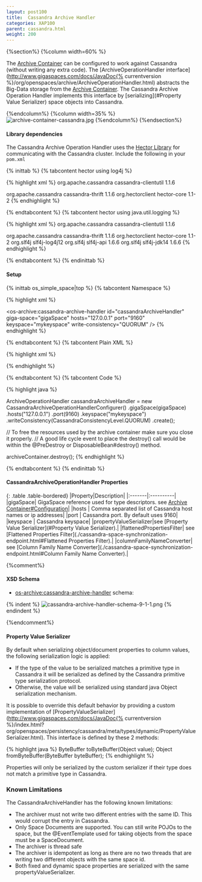 ```yaml
---
layout: post100
title:  Cassandra Archive Handler
categories: XAP100
parent: cassandra.html
weight: 200
---
```





{%section%}
{%column width=60% %}

The [Archive Container](./archive-container.html) can be configured to work against Cassandra (without writing any extra code). The [ArchiveOperationHandler interface](http://www.gigaspaces.com/docs/JavaDoc{% currentversion %}/org/openspaces/archive/ArchiveOperationHandler.html) abstracts the Big-Data storage from the [Archive Container](./archive-container.html). The Cassandra Archive Operation Handler implements this interface by [serializing](#Property Value Serializer) space objects into Cassandra.

{%endcolumn%}
{%column width=35% %}
![archive-container-cassandra.jpg](/attachment_files/archive-container-cassandra.jpg)
{%endcolumn%}
{%endsection%}



#### Library dependencies

The Cassandra Archive Operation Handler uses the [Hector Library](http://hector-client.github.com/hector/build/html/index.html) for communicating with the Cassandra cluster.
Include the following in your `pom.xml`

{% inittab %}
{% tabcontent hector using log4j %}

{% highlight xml %}
<dependency>
    <groupId>org.apache.cassandra</groupId>
    <artifactId>cassandra-clientutil</artifactId>
    <version>1.1.6</version>
</dependency>

<dependency>
    <groupId>org.apache.cassandra</groupId>
    <artifactId>cassandra-thrift</artifactId>
    <version>1.1.6</version>
</dependency>

<dependency>
    <groupId>org.hectorclient</groupId>
    <artifactId>hector-core</artifactId>
    <version>1.1-2</version>
</dependency>
{% endhighlight %}

{% endtabcontent %}
{% tabcontent hector using java.util.logging %}

{% highlight xml %}
<dependency>
    <groupId>org.apache.cassandra</groupId>
    <artifactId>cassandra-clientutil</artifactId>
    <version>1.1.6</version>
</dependency>

<dependency>
    <groupId>org.apache.cassandra</groupId>
    <artifactId>cassandra-thrift</artifactId>
    <version>1.1.6</version>
</dependency>

<dependency>
    <groupId>org.hectorclient</groupId>
    <artifactId>hector-core</artifactId>
    <version>1.1-2</version>
    <exclusions>
        <exclusion>
	    <groupId>org.slf4j</groupId>
	    <artifactId>slf4j-log4j12</artifactId>
	</exclusion>
    </exclusions>
</dependency>

<dependency>
    <groupId>org.slf4j</groupId>
    <artifactId>slf4j-api</artifactId>
    <version>1.6.6</version>
</dependency>
<dependency>
    <groupId>org.slf4j</groupId>
    <artifactId>slf4j-jdk14</artifactId>
    <version>1.6.6</version>
</dependency>
{% endhighlight %}

{% endtabcontent %}
{% endinittab %}

#### Setup

{% inittab os_simple_space|top %}
{% tabcontent Namespace %}

{% highlight xml %}

<os-archive:cassandra-archive-handler id="cassandraArchiveHandler"
  giga-space="gigaSpace"
  hosts="127.0.0.1"
  port="9160"
  keyspace="mykeyspace"
  write-consistency="QUORUM"
/>
{% endhighlight %}

{% endtabcontent %}
{% tabcontent Plain XML %}

{% highlight xml %}

<bean id="cassandraArchiveHandler" class="org.openspaces.persistency.cassandra.archive.CassandraArchiveOperationHandler">
	<property name="gigaSpace" ref="gigaSpace"/>
	<property name="hosts" value="127.0.0.1" />
	<property name="port" value="9160" />
	<property name="keyspace" value="mykeyspace" />
	<property name="writeConsistency" value="QUORUM" />
</bean>
{% endhighlight %}

{% endtabcontent %}
{% tabcontent Code %}

{% highlight java %}

ArchiveOperationHandler cassandraArchiveHandler =
    new CassandraArchiveOperationHandlerConfigurer()
    .gigaSpace(gigaSpace)
    .hosts("127.0.0.1")
    .port(9160)
    .keyspace("mykeyspace")
    .writeConsistency(CassandraConsistencyLevel.QUORUM)
    .create();

// To free the resources used by the archive container make sure you close it properly.
// A good life cycle event to place the destroy() call would be within the @PreDestroy or DisposableBean#destroy() method.

archiveContainer.destroy();
{% endhighlight %}

{% endtabcontent %}
{% endinittab %}

#### CassandraArchiveOperationHandler Properties

{: .table .table-bordered}
|Property|Description|
|:-------|:----------|
|gigaSpace| GigaSpace reference used for type descriptors. see [Archive Container#Configuration](./archive-container.html#Configuration)|
|hosts | Comma separated list of Cassandra host names or ip addresses|
|port | Cassandra port. By default uses 9160|
|keyspace | Cassandra keyspace|
|propertyValueSerializer|see [Property Value Serializer](#Property Value Serializer).|
|flattenedPropertiesFilter| see [Flattened Properties Filter](./cassandra-space-synchronization-endpoint.html#Flattened Properties Filter).|
|columnFamilyNameConverter| see [Column Family Name Converter](./cassandra-space-synchronization-endpoint.html#Column Family Name Converter).|

{%comment%}
#### XSD Schema

- <os-archive:cassandra-archive-handler> schema:

{% indent %}
![cassandra-archive-handler-schema-9-1-1.png](/attachment_files/cassandra-archive-handler-schema-9-1-1.png)
{% endindent %}

{%endcomment%}

#### Property Value Serializer

By default when serializing object/document properties to column values, the following serialization logic is applied:

- If the type of the value to be serialized matches a primitive type in Cassandra it will be serialized as defined by the Cassandra primitive type serialization protocol.
- Otherwise, the value will be serialized using standard java Object serialization mechanism.

It is possible to override this default behavior by providing a custom implementation of [PropertyValueSerializer](http://www.gigaspaces.com/docs/JavaDoc{% currentversion %}/index.html?org/openspaces/persistency/cassandra/meta/types/dynamic/PropertyValueSerializer.html).
This interface is defined by these 2 methods:

{% highlight java %}
ByteBuffer toByteBuffer(Object value);
Object fromByteBuffer(ByteBuffer byteBuffer);
{% endhighlight %}

Properties will only be serialized by the custom serializer if their type does not match a primitive type in Cassandra.

### Known Limitations

The CassandraArchiveHandler has the following known limitations:
 *  The archiver must not write two different entries with the same ID. This would corrupt the entry in Cassandra.
 *  Only Space Documents are supported. You can still write POJOs to the space, but the @EventTemplate used for taking objects from the space must be a SpaceDocument.
 *  The archiver is thread safe
 *  The archiver is idempotent as long as there are no two threads that are writing two different objects with the same space id.
 *  Both fixed and dynamic space properties are serialized with the same propertyValueSerializer.

